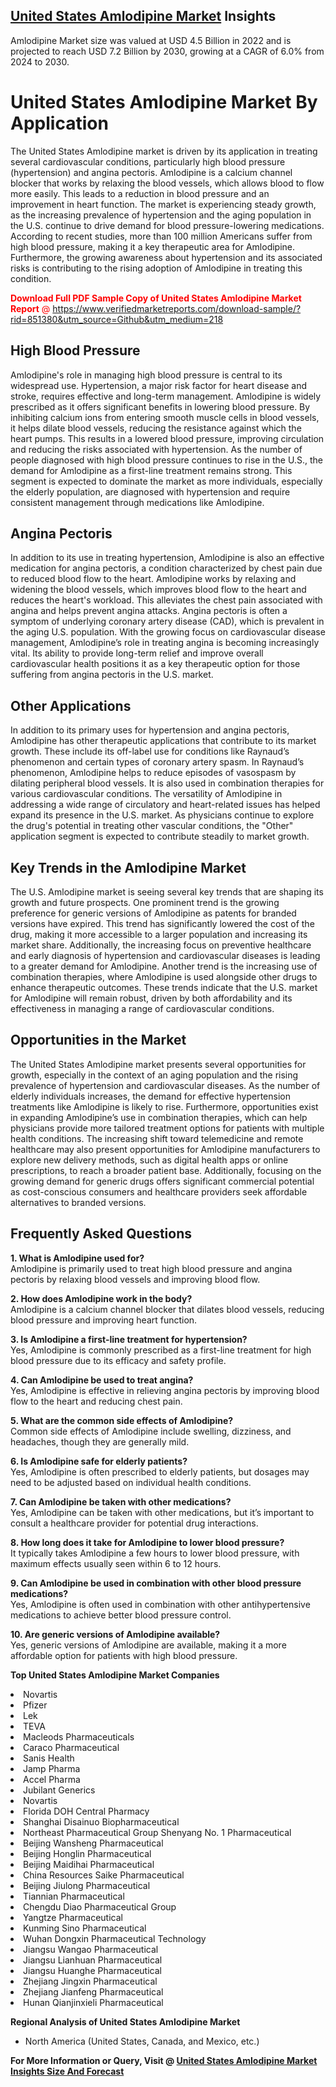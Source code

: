 <h2><a href="https://www.verifiedmarketreports.com/download-sample/?rid=851380&amp;utm_source=Github&amp;utm_medium=218" target="_blank">United States Amlodipine Market</a> Insights</h2><p>Amlodipine Market size was valued at USD 4.5 Billion in 2022 and is projected to reach USD 7.2 Billion by 2030, growing at a CAGR of 6.0% from 2024 to 2030.</p><p><h1>United States Amlodipine Market By Application</h1> <p>The United States Amlodipine market is driven by its application in treating several cardiovascular conditions, particularly high blood pressure (hypertension) and angina pectoris. Amlodipine is a calcium channel blocker that works by relaxing the blood vessels, which allows blood to flow more easily. This leads to a reduction in blood pressure and an improvement in heart function. The market is experiencing steady growth, as the increasing prevalence of hypertension and the aging population in the U.S. continue to drive demand for blood pressure-lowering medications. According to recent studies, more than 100 million Americans suffer from high blood pressure, making it a key therapeutic area for Amlodipine. Furthermore, the growing awareness about hypertension and its associated risks is contributing to the rising adoption of Amlodipine in treating this condition. <p><span class=""><span style="color: #ff0000;"><strong>Download Full PDF Sample Copy of United States Amlodipine Market Report</strong> @ </span><a href="https://www.verifiedmarketreports.com/download-sample/?rid=851380&amp;utm_source=Github&amp;utm_medium=218" target="_blank">https://www.verifiedmarketreports.com/download-sample/?rid=851380&amp;utm_source=Github&amp;utm_medium=218</a></span></p></p> <h2>High Blood Pressure</h2> <p>Amlodipine's role in managing high blood pressure is central to its widespread use. Hypertension, a major risk factor for heart disease and stroke, requires effective and long-term management. Amlodipine is widely prescribed as it offers significant benefits in lowering blood pressure. By inhibiting calcium ions from entering smooth muscle cells in blood vessels, it helps dilate blood vessels, reducing the resistance against which the heart pumps. This results in a lowered blood pressure, improving circulation and reducing the risks associated with hypertension. As the number of people diagnosed with high blood pressure continues to rise in the U.S., the demand for Amlodipine as a first-line treatment remains strong. This segment is expected to dominate the market as more individuals, especially the elderly population, are diagnosed with hypertension and require consistent management through medications like Amlodipine.</p> <h2>Angina Pectoris</h2> <p>In addition to its use in treating hypertension, Amlodipine is also an effective medication for angina pectoris, a condition characterized by chest pain due to reduced blood flow to the heart. Amlodipine works by relaxing and widening the blood vessels, which improves blood flow to the heart and reduces the heart's workload. This alleviates the chest pain associated with angina and helps prevent angina attacks. Angina pectoris is often a symptom of underlying coronary artery disease (CAD), which is prevalent in the aging U.S. population. With the growing focus on cardiovascular disease management, Amlodipine’s role in treating angina is becoming increasingly vital. Its ability to provide long-term relief and improve overall cardiovascular health positions it as a key therapeutic option for those suffering from angina pectoris in the U.S. market.</p> <h2>Other Applications</h2> <p>In addition to its primary uses for hypertension and angina pectoris, Amlodipine has other therapeutic applications that contribute to its market growth. These include its off-label use for conditions like Raynaud’s phenomenon and certain types of coronary artery spasm. In Raynaud’s phenomenon, Amlodipine helps to reduce episodes of vasospasm by dilating peripheral blood vessels. It is also used in combination therapies for various cardiovascular conditions. The versatility of Amlodipine in addressing a wide range of circulatory and heart-related issues has helped expand its presence in the U.S. market. As physicians continue to explore the drug's potential in treating other vascular conditions, the "Other" application segment is expected to contribute steadily to market growth.</p> <h2>Key Trends in the Amlodipine Market</h2> <p>The U.S. Amlodipine market is seeing several key trends that are shaping its growth and future prospects. One prominent trend is the growing preference for generic versions of Amlodipine as patents for branded versions have expired. This trend has significantly lowered the cost of the drug, making it more accessible to a larger population and increasing its market share. Additionally, the increasing focus on preventive healthcare and early diagnosis of hypertension and cardiovascular diseases is leading to a greater demand for Amlodipine. Another trend is the increasing use of combination therapies, where Amlodipine is used alongside other drugs to enhance therapeutic outcomes. These trends indicate that the U.S. market for Amlodipine will remain robust, driven by both affordability and its effectiveness in managing a range of cardiovascular conditions.</p> <h2>Opportunities in the Market</h2> <p>The United States Amlodipine market presents several opportunities for growth, especially in the context of an aging population and the rising prevalence of hypertension and cardiovascular diseases. As the number of elderly individuals increases, the demand for effective hypertension treatments like Amlodipine is likely to rise. Furthermore, opportunities exist in expanding Amlodipine’s use in combination therapies, which can help physicians provide more tailored treatment options for patients with multiple health conditions. The increasing shift toward telemedicine and remote healthcare may also present opportunities for Amlodipine manufacturers to explore new delivery methods, such as digital health apps or online prescriptions, to reach a broader patient base. Additionally, focusing on the growing demand for generic drugs offers significant commercial potential as cost-conscious consumers and healthcare providers seek affordable alternatives to branded versions.</p> <h2>Frequently Asked Questions</h2> <p><strong>1. What is Amlodipine used for?</strong><br>Amlodipine is primarily used to treat high blood pressure and angina pectoris by relaxing blood vessels and improving blood flow.</p> <p><strong>2. How does Amlodipine work in the body?</strong><br>Amlodipine is a calcium channel blocker that dilates blood vessels, reducing blood pressure and improving heart function.</p> <p><strong>3. Is Amlodipine a first-line treatment for hypertension?</strong><br>Yes, Amlodipine is commonly prescribed as a first-line treatment for high blood pressure due to its efficacy and safety profile.</p> <p><strong>4. Can Amlodipine be used to treat angina?</strong><br>Yes, Amlodipine is effective in relieving angina pectoris by improving blood flow to the heart and reducing chest pain.</p> <p><strong>5. What are the common side effects of Amlodipine?</strong><br>Common side effects of Amlodipine include swelling, dizziness, and headaches, though they are generally mild.</p> <p><strong>6. Is Amlodipine safe for elderly patients?</strong><br>Yes, Amlodipine is often prescribed to elderly patients, but dosages may need to be adjusted based on individual health conditions.</p> <p><strong>7. Can Amlodipine be taken with other medications?</strong><br>Yes, Amlodipine can be taken with other medications, but it’s important to consult a healthcare provider for potential drug interactions.</p> <p><strong>8. How long does it take for Amlodipine to lower blood pressure?</strong><br>It typically takes Amlodipine a few hours to lower blood pressure, with maximum effects usually seen within 6 to 12 hours.</p> <p><strong>9. Can Amlodipine be used in combination with other blood pressure medications?</strong><br>Yes, Amlodipine is often used in combination with other antihypertensive medications to achieve better blood pressure control.</p> <p><strong>10. Are generic versions of Amlodipine available?</strong><br>Yes, generic versions of Amlodipine are available, making it a more affordable option for patients with high blood pressure.</p> </p><p><strong>Top United States Amlodipine Market Companies</strong></p><div data-test-id=""><p><li>Novartis</li><li> Pfizer</li><li> Lek</li><li> TEVA</li><li> Macleods Pharmaceuticals</li><li> Caraco Pharmaceutical</li><li> Sanis Health</li><li> Jamp Pharma</li><li> Accel Pharma</li><li> Jubilant Generics</li><li> Novartis</li><li> Florida DOH Central Pharmacy</li><li> Shanghai Disainuo Biopharmaceutical</li><li> Northeast Pharmaceutical Group Shenyang No. 1 Pharmaceutical</li><li> Beijing Wansheng Pharmaceutical</li><li> Beijing Honglin Pharmaceutical</li><li> Beijing Maidihai Pharmaceutical</li><li> China Resources Saike Pharmaceutical</li><li> Beijing Jiulong Pharmaceutical</li><li> Tiannian Pharmaceutical</li><li> Chengdu Diao Pharmaceutical Group</li><li> Yangtze Pharmaceutical</li><li> Kunming Sino Pharmaceutical</li><li> Wuhan Dongxin Pharmaceutical Technology</li><li> Jiangsu Wangao Pharmaceutical</li><li> Jiangsu Lianhuan Pharmaceutical</li><li> Jiangsu Huanghe Pharmaceutical</li><li> Zhejiang Jingxin Pharmaceutical</li><li> Zhejiang Jianfeng Pharmaceutical</li><li> Hunan Qianjinxieli Pharmaceutical</li></p><div><strong>Regional Analysis of&nbsp;United States Amlodipine Market</strong></div><ul><li dir="ltr"><p dir="ltr">North America&nbsp;(United States, Canada, and Mexico, etc.)</p></li></ul><p><strong>For More Information or Query, Visit @&nbsp;</strong><strong><a href="https://www.verifiedmarketreports.com/product/amlodipine-market/?utm_source=Github&amp;utm_medium=218" target="_blank">United States Amlodipine Market Insights Size And Forecast</a></strong></p></div>
